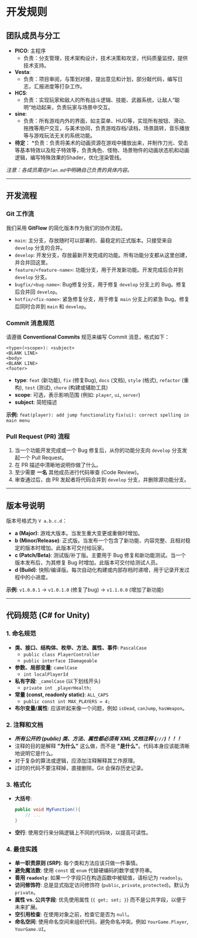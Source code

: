 # 开发规则

## 团队成员与分工

* **PICO**: 主程序
  * 负责：分支管理，技术架构设计，技术决策和攻坚，代码质量监控，提供技术支持。
* **Vesta**:
  * 负责：项目审阅，与策划对接，提出意见和计划，部分敲代码，编写日志，汇报进度等打杂工作。
* **HCS**:
  * 负责：实现玩家和敌人的所有战斗逻辑、技能、武器系统，让敌人“聪明“地动起来，负责玩家与场景中交互。
* **sine**:
  * 负责：所有游戏内外的界面，如主菜单、HUD等，实现所有按钮、滑动、拖拽等用户交互，与美术协同，负责游戏存档/读档，场景跳转，音乐播放等与游戏玩法无关的系统功能。
* **待定**：
  *负责：负责将美术的动画资源在游戏中播放出来，并制作刀光、受击等基本特效以及粒子特效等，负责角色、怪物、场景物件的动画状态机和动画逻辑，编写特殊效果的Shader，优化渲染管线。  

*注意：各成员需在`Plan.md`中明确自己负责的具体内容。*

---

## 开发流程

### Git 工作流

我们采用 **GitFlow** 的简化版本作为我们的协作流程。

* `main`: 主分支，存放随时可以部署的、最稳定的正式版本。只接受来自 `develop` 分支的合并。
* `develop`: 开发分支，存放最新开发完成的功能。所有功能分支都从这里创建，并合并回这里。
* `feature/<feature-name>`: 功能分支，用于开发新功能。开发完成后合并到 `develop` 分支。
* `bugfix/<bug-name>`: Bug修复分支，用于修复 `develop` 分支上的 Bug。修复后合并回 `develop`。
* `hotfix/<fix-name>`: 紧急修复分支，用于修复 `main` 分支上的紧急 Bug。修复后同时合并到 `main` 和 `develop`。

### Commit 消息规范

请遵循 **Conventional Commits** 规范来编写 Commit 消息，格式如下：

```
<type>(<scope>): <subject>
<BLANK LINE>
<body>
<BLANK LINE>
<footer>
```

* **type**: `feat` (新功能), `fix` (修复Bug), `docs` (文档), `style` (格式), `refactor` (重构), `test` (测试), `chore` (构建或辅助工具)
* **scope**: 可选，表示影响范围 (例如: `player`, `ui`, `server`)
* **subject**: 简短描述

**示例:**
`feat(player): add jump functionality`
`fix(ui): correct spelling in main menu`

### Pull Request (PR) 流程

1. 当一个功能开发完成或一个 Bug 修复后，从你的功能分支向 `develop` 分支发起一个 Pull Request。
2. 在 PR 描述中清晰地说明你做了什么。
3. 至少需要 **一名** 其他成员进行代码审查 (Code Review)。
4. 审查通过后，由 PR 发起者将代码合并到 `develop` 分支，并删除源功能分支。

---

## 版本号说明

版本号格式为 `V a.b.c.d`：

* **a (Major)**: 游戏大版本。当发生重大变更或重做时增加。
* **b (Minor/Release)**: 正式版。当发布一个包含了新功能、内容完整、且相对稳定的版本时增加。此版本可交付给玩家。
* **c (Patch/Beta)**: 测试版/补丁版。主要用于 Bug 修复和新功能测试。当一个版本发布后，为其修复 Bug 时增加。此版本可交付给测试人员。
* **d (Build)**: 快照/编译版。每次自动化构建或内部存档时递增，用于记录开发过程中的小进度。

**示例**: `v1.0.0.1` -> `v1.0.1.0` (修复了bug) -> `v1.1.0.0` (增加了新功能)

---

## 代码规范 (C# for Unity)

### 1. 命名规范

* **类、接口、结构体、枚举、方法、属性、事件**: `PascalCase`
  * `public class PlayerController`
  * `public interface IDamageable`
* **参数、局部变量**: `camelCase`
  * `int localPlayerId`
* **私有字段**: `_camelCase` (以下划线开头)
  * `private int _playerHealth;`
* **常量 (const, readonly static)**: `ALL_CAPS`
  * `public const int MAX_PLAYERS = 4;`
* **布尔变量/属性**: 应该听起来像一个问题，例如 `isDead`, `canJump`, `hasWeapon`。

### 2. 注释和文档

* ***所有公开的 (public) 类、方法、属性都必须有 XML 文档注释 (`///`)！！！***
* 注释的目的是解释 **"为什么"** 这么做，而不是 **"是什么"**。代码本身应该能清晰地说明它是什么。
* 对于复杂的算法或逻辑，应添加注释解释其工作原理。
* 过时的代码不要注释掉，直接删除。Git 会保存历史记录。

### 3. 格式化

* **大括号**: 

  ```csharp
  public void MyFunction(){
      // ...
  }
  ```
* **空行**: 使用空行来分隔逻辑上不同的代码块，以提高可读性。

### 4. 最佳实践

* **单一职责原则 (SRP)**: 每个类和方法应该只做一件事情。
* **避免魔法数**: 使用 `const` 或 `enum` 代替硬编码的数字或字符串。
* **善用 `readonly`**: 如果一个字段只在构造函数中被赋值，请标记为 `readonly`。
* **访问修饰符**: 总是显式指定访问修饰符 (`public`, `private`, `protected`)。默认为 `private`。
* **属性 vs. 公共字段**: 优先使用属性 (`{ get; set; }`) 而不是公共字段，以便于未来扩展。
* **空引用检查**: 在使用对象之前，检查它是否为 `null`。
* **命名空间**: 使用命名空间来组织代码，避免命名冲突。例如 `YourGame.Player`, `YourGame.UI`。

